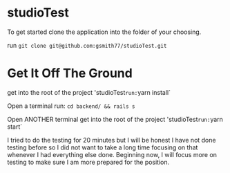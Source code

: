 # studioTest

To get started clone the application into the folder of your choosing.

run `git clone git@github.com:gsmith77/studioTest.git`

# Get It Off The Ground

get into the root of the project 'studioTest`
run: `yarn install`
 
 
Open a terminal
run: `cd backend/ && rails s`


Open ANOTHER terminal
get into the root of the project 'studioTest`
run: `yarn start`

I tried to do the testing for 20 minutes but I will be honest I have not done testing before so I did not want to take a long time focusing
on that whenever I had everything else done. Beginning now, I will focus more on testing to make sure I am more prepared for the position.
